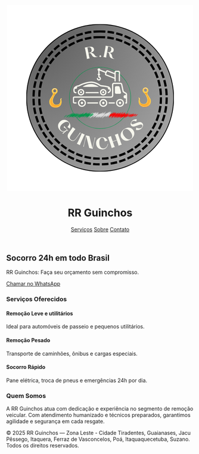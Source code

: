 <!DOCTYPE html>
<html lang="pt-BR">
<head>
  <meta charset="UTF-8" />
  <meta name="viewport" content="width=device-width, initial-scale=1.0" />
  <title>RR Guinchos</title>
  <script src="https://cdn.tailwindcss.com"></script>
  <script src="https://kit.fontawesome.com/a076d05399.js" crossorigin="anonymous"></script>
  <link rel="stylesheet" href="style.css">
  <link rel="icon" href="https://github.com/rrguinchos/rrguincho/blob/main/logorr.png" type="image/png">

</head>
<body class="bg-cover bg-center text-gray-800 font-sans" style="background-image: url('fundo.jpg');">

  <!-- Cabeçalho -->
  <header class="bg-gray-600 bg-opacity-80 text-white shadow">
    <div class="max-w-7xl mx-auto px-4 py-4 flex flex-col sm:flex-row justify-between items-center">
      <div class="flex items-center space-x-3 mb-4 sm:mb-0">
        <img src="logorr.png" class="h-24 w-24 rounded-full object-cover" />
        <h1 class="text-xl sm:text-2xl font-bold">RR Guinchos</h1>
      </div>
      <nav class="flex space-x-4 flex-wrap justify-center sm:justify-start">
        <a href="#servicos" class="hover:underline">Serviços</a>
        <a href="#sobre" class="hover:underline">Sobre</a>
        <a href="#contato" class="hover:underline">Contato</a>
      </nav>
    </div>
  </header>

  <!-- Hero Section -->
  <section class="bg-gray-100 bg-opacity-80 py-16 text-center px-4">
    <div class="max-w-4xl mx-auto">
      <i class="fas fa-truck-pickup fa-4x text-red-700 animate-bounce mb-4"></i>
      <h2 class="text-3xl sm:text-4xl font-bold mb-4">Socorro 24h em todo Brasil</h2>
      <p class="text-lg sm:text-xl text-gray-600 mb-6">RR Guinchos: Faça seu orçamento sem compromisso.</p>
      <a href="https://wa.me/5511966008648" target="_blank" class="inline-block bg-green-600 text-white px-6 py-3 rounded-lg shadow hover:bg-green-700">
        <i class="fab fa-whatsapp mr-2"></i>Chamar no WhatsApp
      </a>
    </div>
  </section>

  <!-- Serviços -->
  <section id="servicos" class="py-16 bg-white bg-opacity-90 px-4">
    <div class="max-w-6xl mx-auto">
      <h3 class="text-2xl sm:text-3xl font-bold text-center mb-10">Serviços Oferecidos</h3>
      <div class="grid grid-cols-1 sm:grid-cols-2 md:grid-cols-3 gap-8">
        <div class="p-6 border rounded shadow hover:shadow-lg text-center bg-white bg-opacity-70">
          <i class="fas fa-car fa-3x text-red-700 mb-4 animate-pulse"></i>
          <h4 class="text-lg sm:text-xl font-semibold mb-2">Remoção Leve e utilitários</h4>
          <p>Ideal para automóveis de passeio e pequenos utilitários.</p>
        </div>
        <div class="p-6 border rounded shadow hover:shadow-lg text-center bg-white bg-opacity-70">
          <i class="fas fa-truck fa-3x text-red-700 mb-4 animate-pulse"></i>
          <h4 class="text-lg sm:text-xl font-semibold mb-2">Remoção Pesado</h4>
          <p>Transporte de caminhões, ônibus e cargas especiais.</p>
        </div>
        <div class="p-6 border rounded shadow hover:shadow-lg text-center bg-white bg-opacity-70">
          <i class="fas fa-battery-quarter fa-3x text-red-700 mb-4 animate-pulse"></i>
          <h4 class="text-lg sm:text-xl font-semibold mb-2">Socorro Rápido</h4>
          <p>Pane elétrica, troca de pneus e emergências 24h por dia.</p>
        </div>
      </div>
    </div>
  </section>

  <!-- Sobre -->
  <section id="sobre" class="py-16 bg-gray-100 bg-opacity-90 px-4">
    <div class="max-w-4xl mx-auto text-center">
      <h3 class="text-2xl sm:text-3xl font-bold mb-4">Quem Somos</h3>
      <p class="text-base sm:text-lg text-gray-700">A RR Guinchos atua com dedicação e experiência no segmento de remoção veicular. Com atendimento humanizado e técnicos preparados, garantimos agilidade e segurança em cada resgate.</p>
    </div>
  </section>

  <!-- Rodapé -->
  <footer class="bg-red-700 text-white py-4 text-center px-2 text-sm sm:text-base">
    <p>&copy; 2025 RR Guinchos — Zona Leste - Cidade Tiradentes, Guaianases, Jacu Pêssego, Itaquera, Ferraz de Vasconcelos, Poá, Itaquaquecetuba, Suzano. Todos os direitos reservados.</p>
  </footer>

</body>
</html>
